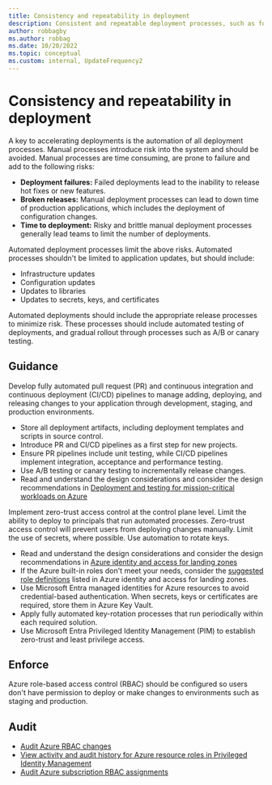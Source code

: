```yaml
---
title: Consistency and repeatability in deployment
description: Consistent and repeatable deployment processes, such as fully automated CI/CD pipelines, are keys to deployment acceleration.
author: robbagby
ms.author: robbag
ms.date: 10/20/2022
ms.topic: conceptual
ms.custom: internal, UpdateFrequency2
---
```


# Consistency and repeatability in deployment

A key to accelerating deployments is the automation of all deployment processes. Manual processes introduce risk into the system and should be avoided. Manual processes are time consuming, are prone to failure and add to the following risks:

- **Deployment failures:** Failed deployments lead to the inability to release hot fixes or new features.
- **Broken releases:** Manual deployment processes can lead to down time of production applications, which includes the deployment of configuration changes.
- **Time to deployment:** Risky and brittle manual deployment processes generally lead teams to limit the number of deployments.

Automated deployment processes limit the above risks. Automated processes shouldn't be limited to application updates, but should include:

- Infrastructure updates
- Configuration updates
- Updates to libraries
- Updates to secrets, keys, and certificates

Automated deployments should include the appropriate release processes to minimize risk. These processes should include automated testing of deployments, and gradual rollout through processes such as A/B or canary testing.

## Guidance

Develop fully automated pull request (PR) and continuous integration and continuous deployment (CI/CD) pipelines to manage adding, deploying, and releasing changes to your application through development, staging, and production environments.

- Store all deployment artifacts, including deployment templates and scripts in source control.
- Introduce PR and CI/CD pipelines as a first step for new projects.
- Ensure PR pipelines include unit testing, while CI/CD pipelines implement integration, acceptance and performance testing.
- Use A/B testing or canary testing to incrementally release changes.
- Read and understand the design considerations and consider the design recommendations in [Deployment and testing for mission-critical workloads on Azure](/azure/architecture/framework/mission-critical/mission-critical-deployment-testing)

Implement zero-trust access control at the control plane level. Limit the ability to deploy to principals that run automated processes. Zero-trust access control will prevent users from deploying changes manually. Limit the use of secrets, where possible. Use automation to rotate keys.

- Read and understand the design considerations and consider the design recommendations in [Azure identity and access for landing zones](../../ready/landing-zone/design-area/identity-access-landing-zones.md)
- If the Azure built-in roles don't meet your needs, consider the [suggested role definitions](../../ready/landing-zone/design-area/identity-access-landing-zones.md#rbac-recommendations) listed in Azure identity and access for landing zones.
- Use Microsoft Entra managed identities for Azure resources to avoid credential-based authentication. When secrets, keys or certificates are required, store them in Azure Key Vault.
- Apply fully automated key-rotation processes that run periodically within each required solution.
- Use Microsoft Entra Privileged Identity Management (PIM) to establish zero-trust and least privilege access.

## Enforce

Azure role-based access control (RBAC) should be configured so users don't have permission to deploy or make changes to environments such as staging and production.

## Audit

- [Audit Azure RBAC changes](/azure/role-based-access-control/change-history-report)
- [View activity and audit history for Azure resource roles in Privileged Identity Management](/azure/active-directory/privileged-identity-management/azure-pim-resource-rbac)
- [Audit Azure subscription RBAC assignments](https://github.com/azureautomation/audit-azure-subscription-rbac-assignments)
